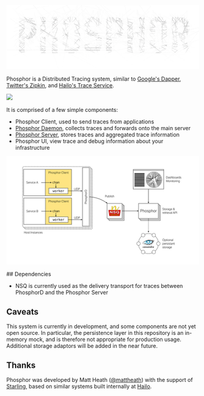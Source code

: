 ![](docs/logo.png)

Phosphor is a Distributed Tracing system, similar to [Google's Dapper](https://research.google.com/pubs/pub36356.html),  [Twitter's Zipkin](https://twitter.github.io/zipkin), and [Hailo's Trace Service](https://speakerdeck.com/mattheath/scaling-microservices-in-go-high-load-strategy-2015?slide=45).

![](https://travis-ci.org/mattheath/phosphor.svg?branch=master)

It is comprised of a few simple components:

 - Phosphor Client, used to send traces from applications
 - [Phosphor Daemon](https://github.com/mattheath/phosphord), collects traces and forwards onto the main server
 - [Phosphor Server](https://github.com/mattheath/phosphor), stores traces and aggregated trace information
 - Phosphor UI, view trace and debug information about your infrastructure

![Phosphor Architecture](docs/phosphor/outline.png)

## Dependencies

 - NSQ is currently used as the delivery transport for traces between PhosphorD and the Phosphor Server

## Caveats

This system is currently in development, and some components are not yet open source. In particular, the persistence layer in this repository is an in-memory mock, and is therefore not appropriate for production usage. Additional storage adaptors will be added in the near future.

## Thanks

Phosphor was developed by Matt Heath ([@mattheath](https://github.com/mattheath)) with the support of [Starling](https://starlingbank.co.uk), based on similar systems built internally at [Hailo](https://hailoapp.com).
